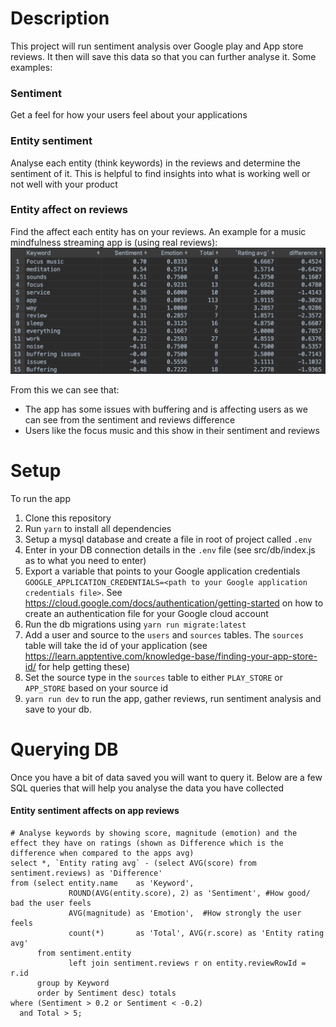 # Description
This project will run sentiment analysis over Google play and App store reviews. It then will save this data so that you can further analyse it. Some examples:

### Sentiment
Get a feel for how your users feel about your applications

### Entity sentiment
Analyse each entity (think keywords) in the reviews and determine the sentiment of it. This is helpful to find insights into what is working well or not well with your product


### Entity affect on reviews
Find the affect each entity has on your reviews. An example for a music mindfulness streaming app is (using real reviews):
![Entity app review analysis example](https://raw.githubusercontent.com/jman48/sentiment/master/example/entity_review_analysis.png?token=ABIUUK3BGZPHNEXCOMCMCHC5EEVWG "Entity app review analysis example")

From this we can see that:
- The app has some issues with buffering and is affecting users as we can see from the sentiment and reviews difference
- Users like the focus music and this show in their sentiment and reviews
 
# Setup
To run the app
1. Clone this repository
1. Run `yarn` to install all dependencies
1. Setup a mysql database and create a file in root of project called `.env`
1. Enter in your DB connection details in the `.env` file (see src/db/index.js as to what you need to enter)
1. Export a variable that points to your Google application credentials `GOOGLE_APPLICATION_CREDENTIALS=<path to your Google application credentials file>`. See https://cloud.google.com/docs/authentication/getting-started on how to create an authentication file for your Google cloud account
1. Run the db migrations using `yarn run migrate:latest`
1. Add a user and source to the `users` and `sources` tables. The `sources` table will take the id of your application (see https://learn.apptentive.com/knowledge-base/finding-your-app-store-id/ for help getting these)
1. Set the source type in the `sources` table to either `PLAY_STORE` or `APP_STORE` based on your source id
1. `yarn run dev` to run the app, gather reviews, run sentiment analysis and save to your db.

# Querying DB
Once you have a bit of data saved you will want to query it. Below are a few SQL queries that will help you analyse the data you have collected

#### Entity sentiment affects on app reviews
```mysql
# Analyse keywords by showing score, magnitude (emotion) and the effect they have on ratings (shown as Difference which is the difference when compared to the apps avg)
select *, `Entity rating avg` - (select AVG(score) from sentiment.reviews) as 'Difference'
from (select entity.name    as 'Keyword', 
             ROUND(AVG(entity.score), 2) as 'Sentiment', #How good/ bad the user feels
             AVG(magnitude) as 'Emotion',  #How strongly the user feels
             count(*)       as 'Total', AVG(r.score) as 'Entity rating avg'
      from sentiment.entity
             left join sentiment.reviews r on entity.reviewRowId = r.id
      group by Keyword
      order by Sentiment desc) totals
where (Sentiment > 0.2 or Sentiment < -0.2)
  and Total > 5;
```
